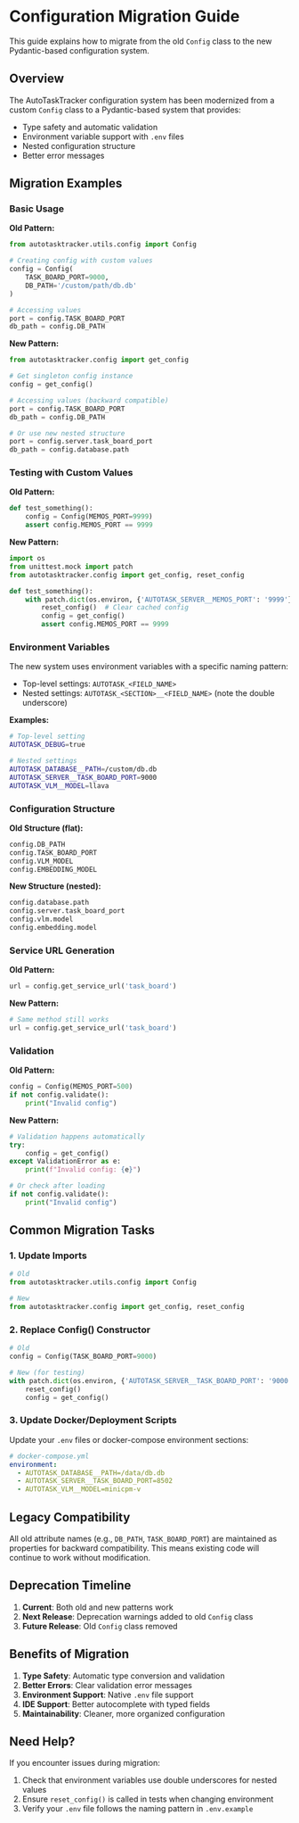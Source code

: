 # Configuration Migration Guide

This guide explains how to migrate from the old `Config` class to the new Pydantic-based configuration system.

## Overview

The AutoTaskTracker configuration system has been modernized from a custom `Config` class to a Pydantic-based system that provides:
- Type safety and automatic validation
- Environment variable support with `.env` files
- Nested configuration structure
- Better error messages

## Migration Examples

### Basic Usage

**Old Pattern:**
```python
from autotasktracker.utils.config import Config

# Creating config with custom values
config = Config(
    TASK_BOARD_PORT=9000,
    DB_PATH='/custom/path/db.db'
)

# Accessing values
port = config.TASK_BOARD_PORT
db_path = config.DB_PATH
```

**New Pattern:**
```python
from autotasktracker.config import get_config

# Get singleton config instance
config = get_config()

# Accessing values (backward compatible)
port = config.TASK_BOARD_PORT
db_path = config.DB_PATH

# Or use new nested structure
port = config.server.task_board_port
db_path = config.database.path
```

### Testing with Custom Values

**Old Pattern:**
```python
def test_something():
    config = Config(MEMOS_PORT=9999)
    assert config.MEMOS_PORT == 9999
```

**New Pattern:**
```python
import os
from unittest.mock import patch
from autotasktracker.config import get_config, reset_config

def test_something():
    with patch.dict(os.environ, {'AUTOTASK_SERVER__MEMOS_PORT': '9999'}):
        reset_config()  # Clear cached config
        config = get_config()
        assert config.MEMOS_PORT == 9999
```

### Environment Variables

The new system uses environment variables with a specific naming pattern:

- Top-level settings: `AUTOTASK_<FIELD_NAME>`
- Nested settings: `AUTOTASK_<SECTION>__<FIELD_NAME>` (note the double underscore)

**Examples:**
```bash
# Top-level setting
AUTOTASK_DEBUG=true

# Nested settings
AUTOTASK_DATABASE__PATH=/custom/db.db
AUTOTASK_SERVER__TASK_BOARD_PORT=9000
AUTOTASK_VLM__MODEL=llava
```

### Configuration Structure

**Old Structure (flat):**
```python
config.DB_PATH
config.TASK_BOARD_PORT
config.VLM_MODEL
config.EMBEDDING_MODEL
```

**New Structure (nested):**
```python
config.database.path
config.server.task_board_port
config.vlm.model
config.embedding.model
```

### Service URL Generation

**Old Pattern:**
```python
url = config.get_service_url('task_board')
```

**New Pattern:**
```python
# Same method still works
url = config.get_service_url('task_board')
```

### Validation

**Old Pattern:**
```python
config = Config(MEMOS_PORT=500)
if not config.validate():
    print("Invalid config")
```

**New Pattern:**
```python
# Validation happens automatically
try:
    config = get_config()
except ValidationError as e:
    print(f"Invalid config: {e}")

# Or check after loading
if not config.validate():
    print("Invalid config")
```

## Common Migration Tasks

### 1. Update Imports

```python
# Old
from autotasktracker.utils.config import Config

# New
from autotasktracker.config import get_config, reset_config
```

### 2. Replace Config() Constructor

```python
# Old
config = Config(TASK_BOARD_PORT=9000)

# New (for testing)
with patch.dict(os.environ, {'AUTOTASK_SERVER__TASK_BOARD_PORT': '9000'}):
    reset_config()
    config = get_config()
```

### 3. Update Docker/Deployment Scripts

Update your `.env` files or docker-compose environment sections:

```yaml
# docker-compose.yml
environment:
  - AUTOTASK_DATABASE__PATH=/data/db.db
  - AUTOTASK_SERVER__TASK_BOARD_PORT=8502
  - AUTOTASK_VLM__MODEL=minicpm-v
```

## Legacy Compatibility

All old attribute names (e.g., `DB_PATH`, `TASK_BOARD_PORT`) are maintained as properties for backward compatibility. This means existing code will continue to work without modification.

## Deprecation Timeline

1. **Current**: Both old and new patterns work
2. **Next Release**: Deprecation warnings added to old `Config` class
3. **Future Release**: Old `Config` class removed

## Benefits of Migration

1. **Type Safety**: Automatic type conversion and validation
2. **Better Errors**: Clear validation error messages
3. **Environment Support**: Native `.env` file support
4. **IDE Support**: Better autocomplete with typed fields
5. **Maintainability**: Cleaner, more organized configuration

## Need Help?

If you encounter issues during migration:
1. Check that environment variables use double underscores for nested values
2. Ensure `reset_config()` is called in tests when changing environment
3. Verify your `.env` file follows the naming pattern in `.env.example`